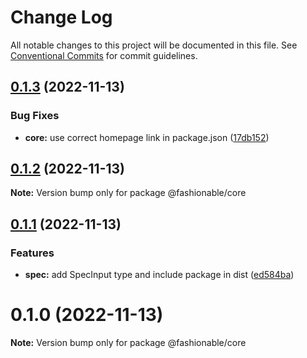 # Change Log

All notable changes to this project will be documented in this file.
See [Conventional Commits](https://conventionalcommits.org) for commit guidelines.

## [0.1.3](https://github.com/tkofh/fashionable/compare/@fashionable/core@0.1.2...@fashionable/core@0.1.3) (2022-11-13)

### Bug Fixes

- **core:** use correct homepage link in package.json ([17db152](https://github.com/tkofh/fashionable/commit/17db152f6c99377e4c1760c3ae64148ebadcec5c))

## [0.1.2](https://github.com/tkofh/fashionable/compare/@fashionable/core@0.1.1...@fashionable/core@0.1.2) (2022-11-13)

**Note:** Version bump only for package @fashionable/core

## [0.1.1](https://github.com/tkofh/fashionable/compare/@fashionable/core@0.1.0...@fashionable/core@0.1.1) (2022-11-13)

### Features

- **spec:** add SpecInput type and include package in dist ([ed584ba](https://github.com/tkofh/fashionable/commit/ed584ba78985141470f6c283facfca7a18bb0e8a))

# 0.1.0 (2022-11-13)

**Note:** Version bump only for package @fashionable/core
